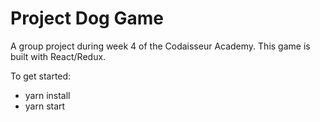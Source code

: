 # Project Dog Game

A group project during week 4 of the Codaisseur Academy. This game is built with React/Redux.

To get started:
- yarn install
- yarn start
